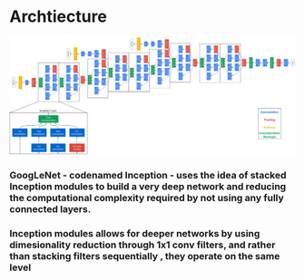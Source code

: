 # Archtiecture 
<img src = "../assets/GoogLeNet.png">
</img>
<br/>

### GoogLeNet - codenamed Inception - uses the idea of stacked Inception modules to build a very deep network and reducing the computational complexity required by not using any fully connected layers.

### Inception modules allows for deeper networks by using dimesionality reduction through 1x1 conv filters, and rather than stacking filters sequentially , they operate on the same level

